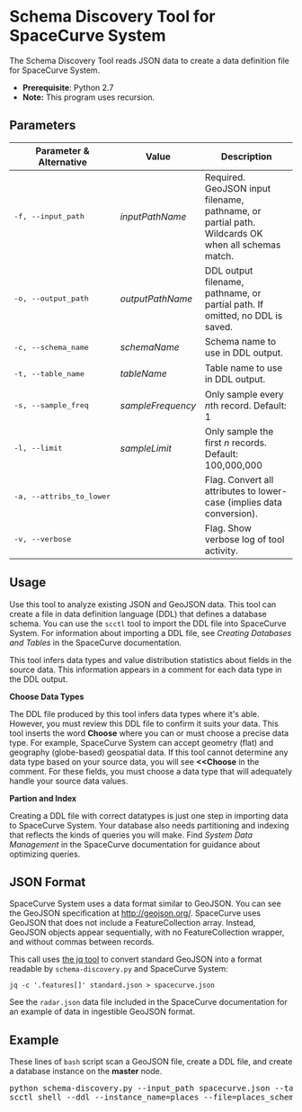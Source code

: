 Schema Discovery Tool for SpaceCurve System
===========================================

The Schema Discovery Tool reads JSON data to create a data definition file for SpaceCurve System.

 - **Prerequisite**: Python 2.7
 - **Note:** This program uses recursion.

Parameters
----------

| Parameter & Alternative | Value | Description   |
| -------------  | -------- | -------- |
| <pre>-f, --input_path</pre>  | *inputPathName* | Required. GeoJSON input filename, pathname, or partial path. Wildcards OK when all schemas match.  |
| <pre>-o, --output_path</pre> | *outputPathName* | DDL output filename, pathname, or partial path. If omitted, no DDL is saved. |
| <pre>-c, --schema_name</pre> | *schemaName* | Schema name to use in DDL output. |
| <pre>-t, --table_name</pre>  | *tableName* | Table name to use in DDL output. |
| <pre>-s, --sample_freq</pre> | *sampleFrequency* | Only sample every *n*th record. Default: 1 |
| <pre>-l, --limit</pre>       | *sampleLimit* | Only sample the first *n* records. Default: 100,000,000 |
| <pre>-a, --attribs_to_lower</pre>  |  | Flag. Convert all attributes to lower-case (implies data conversion). |
| <pre>-v, --verbose</pre> | | Flag. Show verbose log of tool activity. |

Usage
-----

Use this tool to analyze existing JSON and GeoJSON data. This tool can create a file in data definition language (DDL) that defines a database schema. You can use the `scctl` tool to import the DDL file into SpaceCurve System. For information about importing a DDL file, see *Creating Databases and Tables* in the SpaceCurve documentation.

This tool infers data types and value distribution statistics about fields in the source data. This information appears in a comment for each data type in the DDL output.

**Choose Data Types**

The DDL file produced by this tool infers data types where it's able. However, you must review this DDL file to confirm it suits your data. This tool inserts the word **Choose** where you can or must choose a precise data type. For example, SpaceCurve System can accept geometry (flat) and geography (globe-based) geospatial data. If this tool cannot determine any data type based on your source data, you will see **<<Choose** in the comment. For these fields, you must choose a data type that will adequately handle your source data values.

**Partion and Index**

Creating a DDL file with correct datatypes is just one step in importing data to SpaceCurve System. Your database also needs partitioning and indexing that reflects the kinds of queries you will make. Find *System Data Management* in the SpaceCurve documentation for guidance about optimizing queries.

JSON Format
-----------

SpaceCurve System uses a data format similar to GeoJSON. You can see the GeoJSON specification at http://geojson.org/. SpaceCurve uses GeoJSON that does not include a FeatureCollection array. Instead, GeoJSON objects appear sequentially, with no FeatureCollection wrapper, and without commas between records. 

This call uses [the jq tool](http://stedolan.github.io/jq/) to convert standard GeoJSON into a format readable by `schema-discovery.py` and SpaceCurve System:

`jq -c '.features[]' standard.json > spacecurve.json`

See the `radar.json` data file included in the SpaceCurve documentation for an example of data in ingestible GeoJSON format.

Example
-------

These lines of `bash` script scan a GeoJSON file, create a DDL file, and create a database instance on the **master** node.

<pre>python schema-discovery.py --input_path spacecurve.json --table_name places --output_path places_schema.sql
scctl shell --ddl --instance_name=places --file=places_schema.sql<pre>
